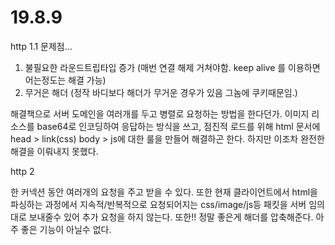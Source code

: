 # 19.8.9

http 1.1 문제점...

1. 불필요한 라운드트립타입 증가 (매번 연결 해제 거쳐야함. keep alive 를 이용하면 어는정도는 해결 가능)
2. 무거은 해더 (정작 바디보다 해더가 무거운 경우가 있음 그놈에 쿠키때문임.)

해결책으로 서버 도메인을 여러개를 두고 병렬로 요청하는 방법을 한다던가. 이미지 리소스를 base64로 인코딩하여 응답하는 방식을 쓰고, 점진적 로드를 위해 html 문서에 head > link(css) body > js에 대한 룰을 만들어 해결하곤 한다. 하지만 이조차 완전한 해결을 이뤄내지 못했다. 

http 2 

한 커넥션 동안 여러개의 요청을 주고 받을 수 있다. 또한 현재 클라이언트에서 html을 파싱하는 과정에서 지속적/반복적으로 요청되어지는 css/image/js등 패킷을 서버 임의대로 보내줄수 있어 추가 요청을 하지 않는다. 또한!! 정말 좋은게 해더를 압축해준다. 아주 좋은 기능이 아닐수 없다. 